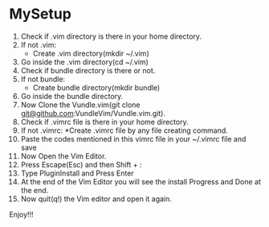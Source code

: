 # MySetup
1. Check if .vim directory is there in your home directory.
2. If not .vim:
   * Create .vim directory(mkdir ~/.vim)
3. Go inside the .vim directory(cd ~/.vim)
4. Check if bundle directory is there or not.
5. If not bundle:
   * Create bundle directory(mkdir bundle)
6. Go inside the bundle directory.
7. Now Clone the Vundle.vim(git clone git@github.com:VundleVim/Vundle.vim.git).
8. Check if .vimrc file is there in your home directory. 
9. If not .vimrc:
   *Create .vimrc file by any file creating command.
10. Paste the codes mentioned in this vimrc file in your ~/.vimrc file and save
11. Now Open the Vim Editor.
13. Press Escape(Esc) and then Shift + :
14. Type PluginInstall and Press Enter
15. At the end of the Vim  Editor you will see the install Progress and Done at the end.
16. Now quit(q!) the Vim editor and open it again.

Enjoy!!!
